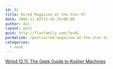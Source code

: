 ```yaml
---
id: 81
title: Wired Magazine at the Star-K?
date: 2004-11-02T15:45:25+00:00
author: Avi
layout: post
guid: http://flaxfamily.com/?p=81
permalink: /post/wired-magazine-at-the-star-k/
categories:
  - none
---
```

[Wired 12.11: The Geek Guide to Kosher Machines](http://www.wired.com/wired/archive/12.11/kosher.html)
